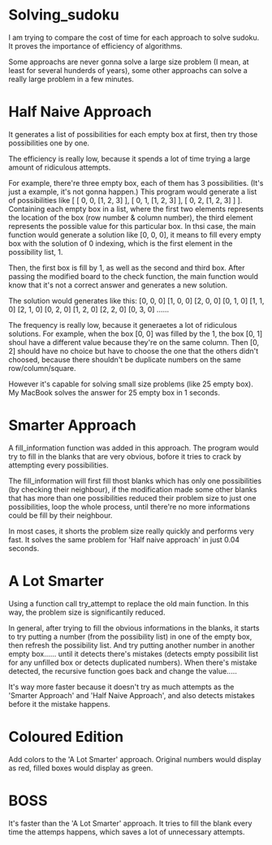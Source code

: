 # Solving_sudoku
I am trying to compare the cost of time for each approach to solve sudoku. It proves the importance of efficiency of algorithms.

Some approachs are never gonna solve a large size problem (I mean, at least for several hunderds of years), some other approachs can solve a really large problem in a few minutes.

# Half Naive Approach
It generates a list of possibilities for each empty box at first, then try those possibilities one by one.

The efficiency is really low, because it spends a lot of time trying a large amount of ridiculous attempts.

For example, there're three empty box, each of them has 3 possibilities. (It's just a example, it's not gonna happen.) This program would generate a list of possibilities like [ [ 0, 0, [1, 2, 3] ], [ 0, 1, [1, 2, 3] ], [ 0, 2, [1, 2, 3] ] ]. Containing each empty box in a list, where the first two elements represents the location of the box (row number & column number), the third element represents the possible value for this particular box. In thsi case, the main function would generate a solution like [0, 0, 0], it means to fill every empty box with the solution of 0 indexing, which is the first element in the possibility list, 1.

Then, the first box is fill by 1, as well as the second and third box. After passing the modified board to the check function, the main function would know that it's not a correct answer and generates a new solution.

The solution would generates like this:
[0, 0, 0]
[1, 0, 0]
[2, 0, 0]
[0, 1, 0]
[1, 1, 0]
[2, 1, 0]
[0, 2, 0]
[1, 2, 0]
[2, 2, 0]
[0, 3, 0]
......

The frequency is really low, because it generaetes a lot of ridiculous solutions. For example, when the box [0, 0] was filled by the 1, the box [0, 1] shoul have a different value because they're on the same column. Then [0, 2] should have no choice but have to choose the one that the others didn't choosed, because there shouldn't be duplicate numbers on the same row/column/square.

However it's capable for solving small size problems (like 25 empty box). 
My MacBook solves the answer for 25 empty box in 1 seconds.

# Smarter Approach
A fill_information function was added in this approach. The program would try to fill in the blanks that are very obvious, bofore it tries to crack by attempting every possibilities. 

The fill_information will first fill thost blanks which has only one possibilities (by checking their neighbour), if the modification made some other blanks that has more than one possibilities reduced their problem size to just one possibilities, loop the whole process, until there're no more informations could be fill by their neighbour.

In most cases, it shorts the problem size really quickly and performs very fast. It solves the same problem for 'Half naive approach' in just 0.04 seconds.

# A Lot Smarter
Using a function call try_attempt to replace the old main function. In this way, the problem size is significantily reduced.

In general, after trying to fill the obvious informations in the blanks, it starts to try putting a number (from the possibility list) in one of the empty box, then refresh the possibility list. And try putting another number in another empty box...... until it detects there's mistakes (detects empty possibilit list for any unfilled box or detects duplicated numbers). When there's mistake detected, the recursive function goes back and change the value.....

It's way more faster because it doesn't try as much attempts as the 'Smarter Approach' and 'Half Naive Approach', and also detects mistakes before it the mistake happens.

# Coloured Edition
Add colors to the 'A Lot Smarter' approach. Original numbers would display as red, filled boxes would display as green.

# BOSS
It's faster than the 'A Lot Smarter' approach. It tries to fill the blank every time the attemps happens, which saves a lot of unnecessary attempts.
